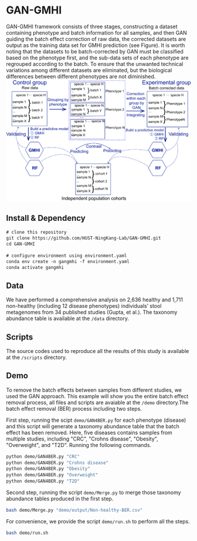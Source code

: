 # GAN-GMHI
GAN-GMHI framework consists of three stages, constructing a dataset containing phenotype and batch information for all samples, and then GAN guiding the batch effect correction of raw data, the corrected datasets are output as the training data set for GMHI prediction (see Figure). It is worth noting that the datasets to be batch-corrected by GAN must be classified based on the phenotype first, and the sub-data sets of each phenotype are regrouped according to the batch. To ensure that the unwanted technical variations among different datasets are eliminated, but the biological differences between different phenotypes are not diminished.
<img src="figures/1-1.jpg">
## Install & Dependency
```shell
# clone this repository
git clone https://github.com/HUST-NingKang-Lab/GAN-GMHI.git
cd GAN-GMHI

# configure environment using environment.yaml
conda env create -n gangmhi -f environment.yaml
conda activate gangmhi
```


## Data
We have performed a comprehensive analysis on 2,636 healthy and 1,711 non-healthy (including 12 disease phenotypes) individuals’ stool metagenomes from 34 published studies (Gupta, et al.). The taxonomy abundance table is available at the `/data` directory.
## Scripts
The source codes used to reproduce all the results of this study is available at the `/scripts` directory.
## Demo
To remove the batch effects between samples from different studies, we used the GAN approach. This example will show you the entire batch effect removal process, all files and scripts are avaiable at the `/demo` directory.The batch effect removal (BER) process including two steps. 

First step, running the scipt `demo/GAN4BER.py` for each phenotype (disease) and this script will generate a taxonomy abundance table that the batch effect has been removed. Here, five diseases contains samples from multiple studies, including "CRC", "Crohns disease", "Obesity", "Overweight", and "T2D". Running the following commands.
```bash
python demo/GAN4BER.py "CRC"
python demo/GAN4BER.py "Crohns disease"
python demo/GAN4BER.py "Obesity"
python demo/GAN4BER.py "Overweight"
python demo/GAN4BER.py "T2D"
```

Second step, running the script `demo/Merge.py` to merge those taxonomy abundance tables produced in the first step. 
```bash
bash demo/Merge.py "demo/output/Non-healthy-BER.csv"
```

For convenience, we provide the script `demo/run.sh` to perform all the steps.
```bash
bash demo/run.sh
```

